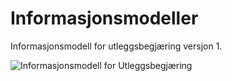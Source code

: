 # Informasjonsmodeller

Informasjonsmodell for utleggsbegjæring versjon 1.

![Informasjonsmodell for Utleggsbegjæring](bilder/informasjonsmodell-utleggsbegjæring-v1.png)




